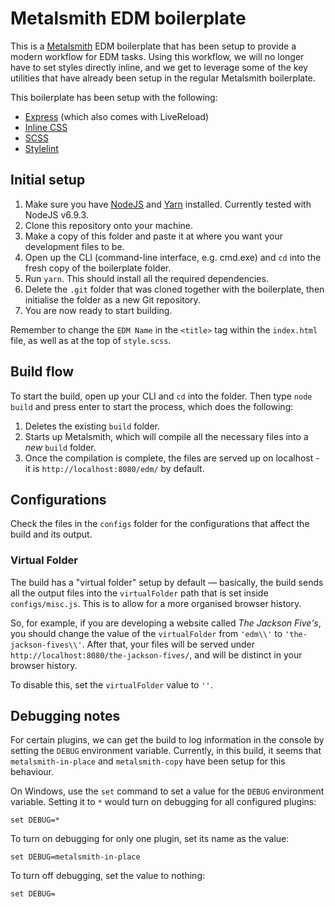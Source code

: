# Metalsmith EDM boilerplate

This is a [Metalsmith](http://metalsmith.io) EDM boilerplate that has been setup to provide a modern workflow for EDM tasks. Using this workflow, we will no longer have to set styles directly inline, and we get to leverage some of the key utilities that have already been setup in the regular Metalsmith boilerplate.

This boilerplate has been setup with the following:

- [Express](https://github.com/chiefy/metalsmith-express) (which also comes with LiveReload)
- [Inline CSS](https://github.com/borisovg/metalsmith-inline-css)
- [SCSS](http://sass-lang.com/)
- [Stylelint](https://stylelint.io/)

## Initial setup

1. Make sure you have [NodeJS](http://nodejs.org) and [Yarn](http://yarnpkg.com/) installed. Currently tested with NodeJS v6.9.3.
2. Clone this repository onto your machine.
3. Make a copy of this folder and paste it at where you want your development files to be.
4. Open up the CLI (command-line interface, e.g. cmd.exe) and `cd` into the fresh copy of the boilerplate folder.
5. Run `yarn`. This should install all the required dependencies.
6. Delete the `.git` folder that was cloned together with the boilerplate, then initialise the folder as a new Git repository.
7. You are now ready to start building.

Remember to change the `EDM Name` in the `<title>` tag within the `index.html` file, as well as at the top of `style.scss`.

## Build flow

To start the build, open up your CLI and `cd` into the folder. Then type `node build` and press enter to start the process, which does the following:

1. Deletes the existing `build` folder.
2. Starts up Metalsmith, which will compile all the necessary files into a *new* `build` folder.
3. Once the compilation is complete, the files are served up on localhost - it is `http://localhost:8080/edm/` by default.

## Configurations

Check the files in the `configs` folder for the configurations that affect the build and its output.

### Virtual Folder

The build has a "virtual folder" setup by default — basically, the build sends all the output files into the `virtualFolder` path that is set inside `configs/misc.js`. This is to allow for a more organised browser history.

So, for example, if you are developing a website called *The Jackson Five's*, you should change the value of the `virtualFolder` from `'edm\\'` to `'the-jackson-fives\\'`. After that, your files will be served under `http://localhost:8080/the-jackson-fives/`, and will be distinct in your browser history.

To disable this, set the `virtualFolder` value to `''`.

## Debugging notes

For certain plugins, we can get the build to log information in the console by setting the `DEBUG` environment variable. Currently, in this build, it seems that `metalsmith-in-place` and `metalsmith-copy` have been setup for this behaviour.

On Windows, use the `set` command to set a value for the `DEBUG` environment variable. Setting it to `*` would turn on debugging for all configured plugins:

    set DEBUG=*

To turn on debugging for only one plugin, set its name as the value:

    set DEBUG=metalsmith-in-place

To turn off debugging, set the value to nothing:

    set DEBUG=